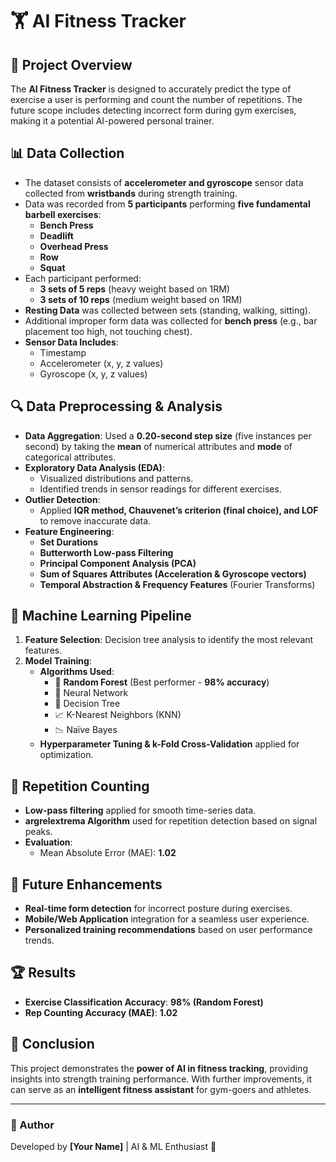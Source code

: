 # 🏋️ AI Fitness Tracker

## 📌 Project Overview
The **AI Fitness Tracker** is designed to accurately predict the type of exercise a user is performing and count the number of repetitions. The future scope includes detecting incorrect form during gym exercises, making it a potential AI-powered personal trainer.

## 📊 Data Collection
- The dataset consists of **accelerometer and gyroscope** sensor data collected from **wristbands** during strength training.
- Data was recorded from **5 participants** performing **five fundamental barbell exercises**:
  - **Bench Press**
  - **Deadlift**
  - **Overhead Press**
  - **Row**
  - **Squat**
- Each participant performed:
  - **3 sets of 5 reps** (heavy weight based on 1RM)
  - **3 sets of 10 reps** (medium weight based on 1RM)
- **Resting Data** was collected between sets (standing, walking, sitting).
- Additional improper form data was collected for **bench press** (e.g., bar placement too high, not touching chest).
- **Sensor Data Includes**:
  - Timestamp
  - Accelerometer (x, y, z values)
  - Gyroscope (x, y, z values)
  
## 🔍 Data Preprocessing & Analysis
- **Data Aggregation**: Used a **0.20-second step size** (five instances per second) by taking the **mean** of numerical attributes and **mode** of categorical attributes.
- **Exploratory Data Analysis (EDA)**:
  - Visualized distributions and patterns.
  - Identified trends in sensor readings for different exercises.
- **Outlier Detection**:
  - Applied **IQR method, Chauvenet’s criterion (final choice), and LOF** to remove inaccurate data.
- **Feature Engineering**:
  - **Set Durations**
  - **Butterworth Low-pass Filtering**
  - **Principal Component Analysis (PCA)**
  - **Sum of Squares Attributes (Acceleration & Gyroscope vectors)**
  - **Temporal Abstraction & Frequency Features** (Fourier Transforms)

## 🤖 Machine Learning Pipeline
1. **Feature Selection**: Decision tree analysis to identify the most relevant features.
2. **Model Training**:
   - **Algorithms Used**:
     - 🎯 **Random Forest** (Best performer - **98% accuracy**)
     - 🤖 Neural Network
     - 🌲 Decision Tree
     - 📈 K-Nearest Neighbors (KNN)
     - 📉 Naïve Bayes
   - **Hyperparameter Tuning & k-Fold Cross-Validation** applied for optimization.

## 🔢 Repetition Counting
- **Low-pass filtering** applied for smooth time-series data.
- **argrelextrema Algorithm** used for repetition detection based on signal peaks.
- **Evaluation**:
  - Mean Absolute Error (MAE): **1.02**

## 🚀 Future Enhancements
- **Real-time form detection** for incorrect posture during exercises.
- **Mobile/Web Application** integration for a seamless user experience.
- **Personalized training recommendations** based on user performance trends.

## 🏆 Results
- **Exercise Classification Accuracy**: **98% (Random Forest)**
- **Rep Counting Accuracy (MAE)**: **1.02**

## 📌 Conclusion
This project demonstrates the **power of AI in fitness tracking**, providing insights into strength training performance. With further improvements, it can serve as an **intelligent fitness assistant** for gym-goers and athletes.

---
### 📜 Author
Developed by **[Your Name]** | AI & ML Enthusiast 🚀
